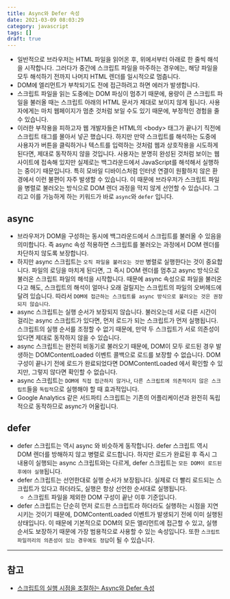 ```yaml
---
title: Async와 Defer 속성
date: 2021-03-09 08:03:29
category: javascript
tags: []
draft: true
---
```


- 일반적으로 브라우저는 HTML 파일을 읽어온 후, 위에서부터 아래로 한 줄씩 해석을 시작합니다. 그러다가 중간에 스크립트 파일을 마주하는 경우에는, 해당 파일을 모두 해석하기 전까지 나머지 HTML 렌더를 일시적으로 멈춥니다.
- DOM에 엘리먼트가 부착되기도 전에 접근하려고 하면 에러가 발생합니다.
- 스크립트 파일을 읽는 도중에는 DOM 파싱이 멈추기 때문에, 용량이 큰 스크립트 파일을 불러올 때는 스크립트 아래의 HTML 문서가 제대로 보이지 않게 됩니다. 사용자에게는 마치 웹페이지가 멈춘 것처럼 보일 수도 있기 때문에, 부정적인 경험을 줄 수 있습니다.
- 이러한 부작용을 피하고자 웹 개발자들은 HTML의 \<body> 태그가 끝나기 직전에 스크립트 태그를 몰아서 넣곤 했습니다. 하지만 만약 스크립트를 해석하는 도중에 사용자가 버튼을 클릭하거나 텍스트를 입력하는 것처럼 웹과 상호작용을 시도하게 된다면, 제대로 동작하지 않을 것입니다. 사용자는 분명히 완성된 것처럼 보이는 웹사이트에 접속해 있지만 실제로는 백그라운드에서 JavaScript를 해석해서 실행하는 중이기 때문입니다. 특히 모바일 디바이스처럼 인터넷 연결이 원활하지 않은 환경에서 이런 불편이 자주 발생할 수 있습니다. 이 때문에 브라우저가 스크립트 파일을 병렬로 불러오는 방식으로 DOM 렌더 과정을 막지 않게 선언할 수 있습니다. 그리고 이를 가능하게 하는 키워드가 바로 `async`와 `defer` 입니다.

## async

- 브라우저가 DOM을 구성하는 동시에 백그라운드에서 스크립트를 불러올 수 있음을 의미합니다. 즉 async 속성 적용하면 스크립트를 불러오는 과정에서 DOM 렌더를 차단하지 않도록 보장합니다.
- 하지만 async 스크립트는 `오직 파일을 불러오는 것만` 병렬로 실행한다는 것이 중요합니다. 파일의 로딩을 마치게 된다면, 그 즉시 DOM 렌더를 멈추고 async 방식으로 불러온 스크립트 파일의 해석을 시작합니다. 때문에 async 속성으로 파일을 불러온다고 해도, 스크립트의 해석이 얼마나 오래 걸릴지는 스크립트의 파일의 오버헤드에 달려 있습니다. 따라서 `DOM에 접근하는 스크립트를 async 방식으로 불러오는 것은 권장되지 않습니다`.
- async 스크립트는 실행 순서가 보장되지 않습니다. 불러오는데 서로 다른 시간이 걸리는 async 스크립트가 있다면, 먼저 로드가 되는 스크립트가 먼저 실행됩니다. 스크립트의 실행 순서를 조정할 수 없기 때문에, 만약 두 스크립트가 서로 의존성이 있다면 제대로 동작하지 않을 수 있습니다.
- async 스크립트는 완전히 비동기로 불러오기 때문에, DOM이 모두 로드된 경우 발생하는 DOMContentLoaded 이벤트 콜백으로 로드를 보장할 수 없습니다. DOM 구성이 끝나기 전에 로드가 완료되었다면 DOMContentLoaded 에서 확인할 수 있지만, 그렇지 않다면 확인할 수 없습니다.
- async 스크립트는 `DOM에 직접 접근하지 않거나`, `다른 스크립트에 의존적이지 않은 스크립트`들을 `독립적`으로 실행해야 할 때 효과적입니다.
- Google Analytics 같은 서드파티 스크립트는 기존의 어플리케이션과 완전히 독립적으로 동작하므로 async가 어울립니다.

## defer

- defer 스크립트는 역시 async 와 비슷하게 동작합니다. defer 스크립트 역시 DOM 렌더를 방해하지 않고 병렬로 로드합니다. 하지만 로드가 완료된 후 즉시 그 내용이 실행되는 async 스크립트와는 다르게, defer 스크립트는 `모든 DOM이 로드된 후에야 실행`됩니다.
- defer 스크립트는 선언한대로 실행 순서가 보장됩니다. 실제로 더 빨리 로드되는 스크립트가 있다고 하더라도, 실행은 항상 선언한 순서대로 실행됩니다.
  - 스크립트 파일을 제외한 DOM 구성이 끝난 이후 기준입니다.
- defer 스크립트는 단순히 먼저 로드한 스크립트라 하더라도 실행하는 시점을 지연시키는 것이기 때문에, DOMContentLoaded 이벤트가 발생되기 전에 이미 실행된 상태입니다. 이 때문에 기본적으로 DOM의 모든 엘리먼트에 접근할 수 있고, 실행 순서도 보장하기 때문에 가장 범용적으로 사용할 수 있는 속성입니다. 또한 `스크립트 파일끼리의 의존성이 있는 경우에도 정답`이 될 수 있습니다.

---

## 참고

- [스크립트의 실행 시점을 조절하는 Async와 Defer 속성](https://wormwlrm.github.io/2021/03/01/Async-Defer-Attributes-of-Script-Tag.html)
